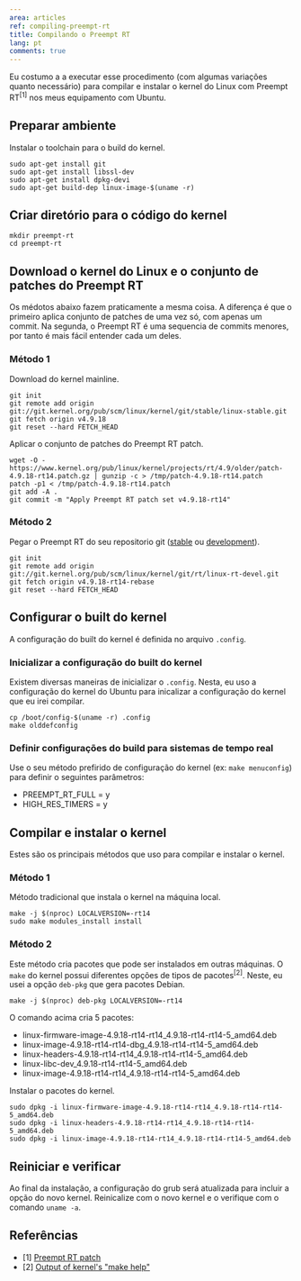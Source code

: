 ```yaml
---
area: articles
ref: compiling-preempt-rt
title: Compilando o Preempt RT
lang: pt
comments: true
---
```


Eu costumo a a executar esse procedimento (com algumas variações quanto necessário) para compilar e instalar o kernel do Linux com Preempt RT<sup>[1]</sup> nos meus equipamento com Ubuntu.

## Preparar ambiente

Instalar o toolchain para o build do kernel. 

```
sudo apt-get install git
sudo apt-get install libssl-dev
sudo apt-get install dpkg-devi
sudo apt-get build-dep linux-image-$(uname -r)
```

## Criar diretório para o código do kernel

```
mkdir preempt-rt
cd preempt-rt
```

## Download o kernel do Linux e o conjunto de patches do Preempt RT

Os médotos abaixo fazem praticamente a mesma coisa. A diferença é que o primeiro aplica conjunto de patches de uma vez só, com apenas um commit. Na segunda, o Preempt RT é uma sequencia de commits menores, por tanto é mais fácil entender cada um deles.

### Método 1

Download do kernel mainline.
 
```
git init
git remote add origin git://git.kernel.org/pub/scm/linux/kernel/git/stable/linux-stable.git
git fetch origin v4.9.18
git reset --hard FETCH_HEAD
```

Aplicar o conjunto de patches do Preempt RT patch.

```
wget -O - https://www.kernel.org/pub/linux/kernel/projects/rt/4.9/older/patch-4.9.18-rt14.patch.gz | gunzip -c > /tmp/patch-4.9.18-rt14.patch
patch -p1 < /tmp/patch-4.9.18-rt14.patch
git add -A .
git commit -m "Apply Preempt RT patch set v4.9.18-rt14"
```

### Método 2

Pegar o Preempt RT do seu repositorio git ([stable](https://git.kernel.org/pub/scm/linux/kernel/git/rt/linux-stable-rt.git) ou [development](https://git.kernel.org/pub/scm/linux/kernel/git/rt/linux-rt-devel.git)).

```
git init
git remote add origin git://git.kernel.org/pub/scm/linux/kernel/git/rt/linux-rt-devel.git
git fetch origin v4.9.18-rt14-rebase
git reset --hard FETCH_HEAD
```

## Configurar o built do kernel

A configuração do built do kernel é definida no arquivo ```.config```.

### Inicializar a configuração do built do kernel

Existem diversas maneiras de inicializar o ```.config```. Nesta, eu uso a configuração do kernel do Ubuntu para inicalizar a configuração do kernel que eu irei compilar.

```
cp /boot/config-$(uname -r) .config
make olddefconfig
```

### Definir configurações do build para sistemas de  tempo real

Use o seu método prefirido de configuração do kernel (ex: ```make menuconfig```) para definir o seguintes parâmetros:

* PREEMPT_RT_FULL = y
* HIGH_RES_TIMERS = y

## Compilar e instalar o kernel

Estes são os principais métodos que uso para compilar e instalar o kernel. 

### Método 1

Método tradicional que instala o kernel na máquina local.

```
make -j $(nproc) LOCALVERSION=-rt14
sudo make modules_install install
```

### Método 2

Este método cria pacotes que pode ser instalados em outras máquinas. O ```make``` do kernel possui diferentes opções de tipos de pacotes<sup>[2]</sup>. Neste, eu usei a opção ```deb-pkg``` que gera pacotes Debian.

```
make -j $(nproc) deb-pkg LOCALVERSION=-rt14
```

O comando acima cria 5 pacotes:

* linux-firmware-image-4.9.18-rt14-rt14_4.9.18-rt14-rt14-5_amd64.deb
* linux-image-4.9.18-rt14-rt14-dbg_4.9.18-rt14-rt14-5_amd64.deb
* linux-headers-4.9.18-rt14-rt14_4.9.18-rt14-rt14-5_amd64.deb
* linux-libc-dev_4.9.18-rt14-rt14-5_amd64.deb
* linux-image-4.9.18-rt14-rt14_4.9.18-rt14-rt14-5_amd64.deb

Instalar o pacotes do kernel.

```
sudo dpkg -i linux-firmware-image-4.9.18-rt14-rt14_4.9.18-rt14-rt14-5_amd64.deb
sudo dpkg -i linux-headers-4.9.18-rt14-rt14_4.9.18-rt14-rt14-5_amd64.deb
sudo dpkg -i linux-image-4.9.18-rt14-rt14_4.9.18-rt14-rt14-5_amd64.deb
```

## Reiniciar e verificar

Ao final da instalação, a configuração do grub será atualizada para incluir a opção do novo kernel. Reinicalize com o novo kernel e o verifique com o comando ```uname -a```.

## Referências

* [1] [Preempt RT patch](https://rt.wiki.kernel.org/index.php/CONFIG_PREEMPT_RT_Patch)
* [2] [Output of kernel's "make help"](https://www.kernel.org/doc/makehelp.txt)
